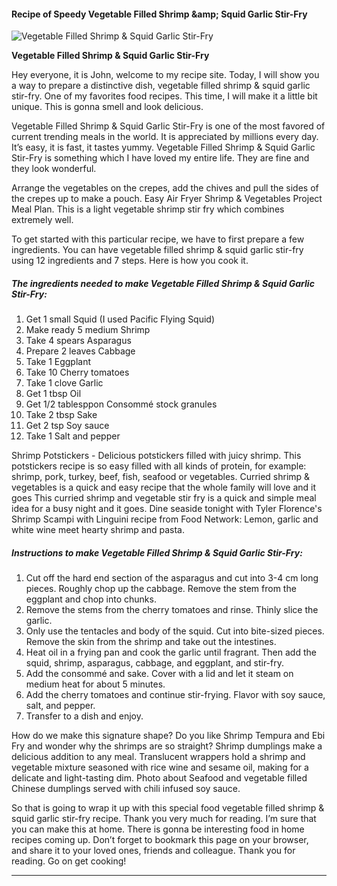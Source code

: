             

#### Recipe of Speedy Vegetable Filled Shrimp &amp;amp; Squid Garlic Stir-Fry

![Vegetable Filled Shrimp &amp; Squid Garlic Stir-Fry](https://img-global.cpcdn.com/recipes/5845180906209280/751x532cq70/vegetable-filled-shrimp-squid-garlic-stir-fry-recipe-main-photo.jpg)

**Vegetable Filled Shrimp &amp; Squid Garlic Stir-Fry**

Hey everyone, it is John, welcome to my recipe site. Today, I will show you a way to prepare a distinctive dish, vegetable filled shrimp & squid garlic stir-fry. One of my favorites food recipes. This time, I will make it a little bit unique. This is gonna smell and look delicious.

Vegetable Filled Shrimp & Squid Garlic Stir-Fry is one of the most favored of current trending meals in the world. It is appreciated by millions every day. It’s easy, it is fast, it tastes yummy. Vegetable Filled Shrimp & Squid Garlic Stir-Fry is something which I have loved my entire life. They are fine and they look wonderful.

Arrange the vegetables on the crepes, add the chives and pull the sides of the crepes up to make a pouch. Easy Air Fryer Shrimp & Vegetables Project Meal Plan. This is a light vegetable shrimp stir fry which combines extremely well.

To get started with this particular recipe, we have to first prepare a few ingredients. You can have vegetable filled shrimp & squid garlic stir-fry using 12 ingredients and 7 steps. Here is how you cook it.

##### The ingredients needed to make Vegetable Filled Shrimp & Squid Garlic Stir-Fry:

1.  Get 1 small Squid (I used Pacific Flying Squid)
2.  Make ready 5 medium Shrimp
3.  Take 4 spears Asparagus
4.  Prepare 2 leaves Cabbage
5.  Take 1 Eggplant
6.  Take 10 Cherry tomatoes
7.  Take 1 clove Garlic
8.  Get 1 tbsp Oil
9.  Get 1/2 tablesppon Consommé stock granules
10.  Take 2 tbsp Sake
11.  Get 2 tsp Soy sauce
12.  Take 1 Salt and pepper

Shrimp Potstickers - Delicious potstickers filled with juicy shrimp. This potstickers recipe is so easy filled with all kinds of protein, for example: shrimp, pork, turkey, beef, fish, seafood or vegetables. Curried shrimp & vegetables is a quick and easy recipe that the whole family will love and it goes This curried shrimp and vegetable stir fry is a quick and simple meal idea for a busy night and it goes. Dine seaside tonight with Tyler Florence's Shrimp Scampi with Linguini recipe from Food Network: Lemon, garlic and white wine meet hearty shrimp and pasta.

##### Instructions to make Vegetable Filled Shrimp & Squid Garlic Stir-Fry:

1.  Cut off the hard end section of the asparagus and cut into 3-4 cm long pieces. Roughly chop up the cabbage. Remove the stem from the eggplant and chop into chunks.
2.  Remove the stems from the cherry tomatoes and rinse. Thinly slice the garlic.
3.  Only use the tentacles and body of the squid. Cut into bite-sized pieces. Remove the skin from the shrimp and take out the intestines.
4.  Heat oil in a frying pan and cook the garlic until fragrant. Then add the squid, shrimp, asparagus, cabbage, and eggplant, and stir-fry.
5.  Add the consommé and sake. Cover with a lid and let it steam on medium heat for about 5 minutes.
6.  Add the cherry tomatoes and continue stir-frying. Flavor with soy sauce, salt, and pepper.
7.  Transfer to a dish and enjoy.

How do we make this signature shape? Do you like Shrimp Tempura and Ebi Fry and wonder why the shrimps are so straight? Shrimp dumplings make a delicious addition to any meal. Translucent wrappers hold a shrimp and vegetable mixture seasoned with rice wine and sesame oil, making for a delicate and light-tasting dim. Photo about Seafood and vegetable filled Chinese dumplings served with chili infused soy sauce.

So that is going to wrap it up with this special food vegetable filled shrimp & squid garlic stir-fry recipe. Thank you very much for reading. I’m sure that you can make this at home. There is gonna be interesting food in home recipes coming up. Don’t forget to bookmark this page on your browser, and share it to your loved ones, friends and colleague. Thank you for reading. Go on get cooking!

* * *